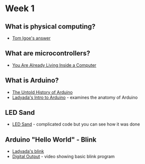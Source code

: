 
# Week 1

## What is physical computing?

* [Tom Igoe's answer](http://www.tigoe.com/blog/what-is-physical-computing/)

## What are microcontrollers?

* [You Are Already Living Inside a Computer](https://www.theatlantic.com/technology/archive/2017/09/you-are-already-living-inside-a-computer/539193/)

## What is Arduino?

* [The Untold History of Arduino](https://arduinohistory.github.io/)
* [Ladyada's Intro to Arduino](https://learn.adafruit.com/ladyadas-learn-arduino-lesson-number-0/intro) - examines the anatomy of Arduino

## LED Sand

* [LED Sand](https://learn.adafruit.com/animated-led-sand) - complicated code but you can see how it was done

## Arduino "Hello World" - Blink

* [Ladyada's blink](https://learn.adafruit.com/ladyadas-learn-arduino-lesson-number-1/introduction)
* [Digital Output](https://vimeo.com/album/2801639/video/86534049) - video showing basic blink program

